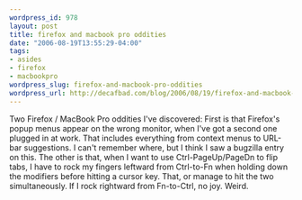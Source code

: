 ```yaml
--- 
wordpress_id: 978
layout: post
title: firefox and macbook pro oddities
date: "2006-08-19T13:55:29-04:00"
tags: 
- asides
- firefox
- macbookpro
wordpress_slug: firefox-and-macbook-pro-oddities
wordpress_url: http://decafbad.com/blog/2006/08/19/firefox-and-macbook-pro-oddities
---
```

Two Firefox / MacBook Pro oddities I've discovered:  First is that Firefox's popup menus appear on the wrong monitor, when I've got a second one plugged in at work.  That includes everything from context menus to URL-bar suggestions.  I can't remember where, but I think I saw a bugzilla entry on this.  The other is that, when I want to use Ctrl-PageUp/PageDn to flip tabs, I have to rock my fingers leftward from Ctrl-to-Fn when holding down the modifiers before hitting a cursor key.  That, or manage to hit the two simultaneously.  If I rock rightward from Fn-to-Ctrl, no joy.  Weird.
